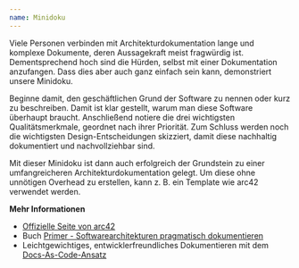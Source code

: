 ```yaml
---
name: Minidoku
---
```

Viele Personen verbinden mit Architekturdokumentation lange und komplexe Dokumente,
deren Aussagekraft meist fragwürdig ist. Dementsprechend hoch sind die Hürden, selbst
mit einer Dokumentation anzufangen. Dass dies aber auch ganz einfach sein kann, demonstriert unsere
Minidoku.

Beginne damit, den geschäftlichen Grund der Software zu nennen oder kurz zu beschreiben. Damit
ist klar gestellt, warum man diese Software überhaupt braucht. Anschließend notiere die drei wichtigsten
Qualitätsmerkmale, geordnet nach ihrer Priorität. Zum Schluss werden noch die wichtigsten Design-Entscheidungen
skizziert, damit diese nachhaltig dokumentiert und nachvollziehbar sind.

Mit dieser Minidoku ist dann auch erfolgreich der Grundstein zu einer umfangreicheren Architekturdokumentation gelegt.
Um diese ohne unnötigen Overhead zu erstellen, kann z. B. ein Template wie arc42 verwendet werden.

**Mehr Informationen**

* [Offizielle Seite von arc42](https://arc42.org/)
* Buch [Primer - Softwarearchitekturen pragmatisch dokumentieren](https://leanpub.com/arc42-primer)
* Leichtgewichtiges, entwicklerfreundliches Dokumentieren mit dem [Docs-As-Code-Ansatz](https://docs-as-co.de/)
